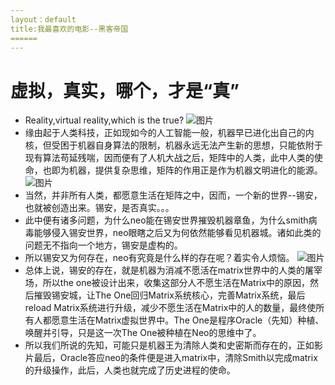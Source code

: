 ```yaml
---
layout：default
title:我最喜欢的电影--黑客帝国
======
---
```

# 虚拟，真实，哪个，才是“真”

* Reality,virtual reality,which is the true?
![图片](http://y3.ifengimg.com/a/2016_16/62c213cd6cea4c4.jpg)
* 缘由起于人类科技，正如现如今的人工智能一般，机器早已进化出自己的内核，但受困于机器自身算法的限制，机器永远无法产生新的思想，只能依附于现有算法苟延残喘，因而便有了人机大战之后，矩阵中的人类，此中人类的使命，也即为机器，提供复杂思维，矩阵的作用正是作为机器文明进化的能源。
![图片](https://images2015.cnblogs.com/blog/815275/201512/815275-20151209210125980-91989763.png)
* 当然，并非所有人类，都愿意生活在矩阵之中，因而，一个新的世界--锡安，也就被创造出来。锡安，是否真实。。。
* 此中便有诸多问题，为什么neo能在锡安世界摧毁机器章鱼，为什么smith病毒能够侵入锡安世界，neo眼瞎之后又为何依然能够看见机器城。诸如此类的问题无不指向一个地方，锡安是虚构的。
* 所以锡安又为何存在，neo有究竟是什么样的存在呢？着实令人烦恼。
![图片](http://a0.att.hudong.com/75/14/20300001180531149932143682953_s.jpg)
* 总体上说，锡安的存在，就是机器为消减不愿活在matrix世界中的人类的屠宰场，所以the one被设计出来，收集这部分人不愿生活在Matrix中的原因，然后摧毁锡安城，让The One回归Matrix系统核心，完善Matrix系统，最后reload Matrix系统进行升级，减少不愿生活在Matrix中的人的数量，最终使所有人都愿意生活在Matrix虚拟世界中。The One是程序Oracle（先知）种植、唤醒并引导，只是这一次The One被种植在Neo的思维中了。
* 所以我们所说的先知，可能只是机器王为清除人类和史密斯而存在的，正如影片最后，Oracle答应neo的条件便是进入matrix中，清除Smith以完成matrix的升级操作，此后，人类也就完成了历史进程的使命。